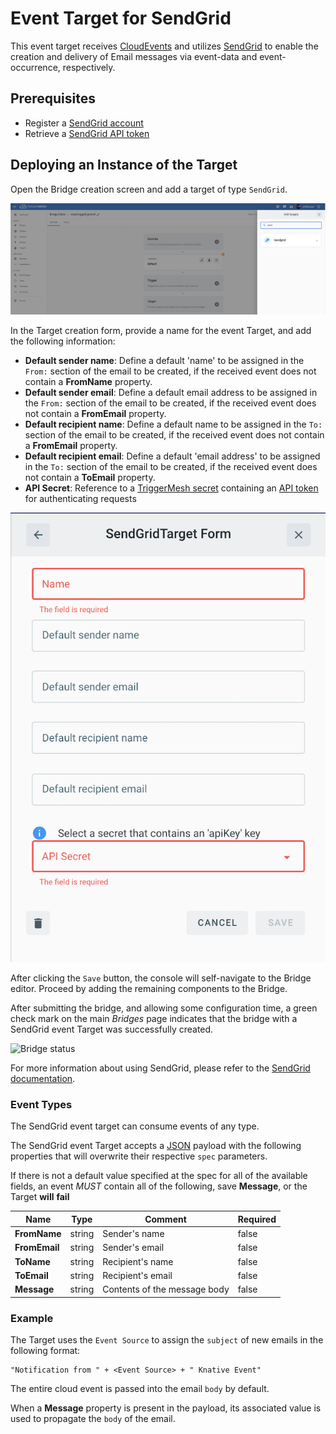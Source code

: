 # Event Target for SendGrid

This event target receives [CloudEvents][ce] and utilizes [SendGrid][sg] to enable the creation and delivery of Email messages via event-data and event-occurrence, respectively.

## Prerequisites

* Register a [SendGrid account][sgSU]
* Retrieve a [SendGrid API token][api]

## Deploying an Instance of the Target

Open the Bridge creation screen and add a target of type `SendGrid`.

![Adding a SendGrid target](../images/sendgrid-target/create-bridge-1.png)

In the Target creation form, provide a name for the event Target, and add the following information:

* **Default sender name**: Define a default 'name' to be assigned in the `From:` section of the email to be created, if the received event does not contain a **FromName** property.
* **Default sender email**: Define a default email address to be assigned in the `From:` section of the email to be created, if the received event does not contain a **FromEmail** property.
* **Default recipient name**: Define a default name to be assigned in the `To:` section of the email to be created, if the received event does not contain a **FromEmail** property.
* **Default recipient email**: Define a default 'email address' to be assigned in the `To:` section of the email to be created, if the received event does not contain a **ToEmail** property.
* **API Secret**: Reference to a [TriggerMesh secret][tm-secret] containing an [API token][api] for authenticating requests

![SendgridTarget form](../images/sendgrid-target/create-bridge-2.png)

After clicking the `Save` button, the console will self-navigate to the Bridge editor. Proceed by adding the remaining components to the Bridge.

After submitting the bridge, and allowing some configuration time, a green check mark on the main _Bridges_ page indicates that the bridge with a SendGrid event Target was successfully created.

![Bridge status](../images/bridge-status-green.png)

For more information about using SendGrid, please refer to the [SendGrid documentation][docs].

### Event Types

The SendGrid event target can consume events of any type. 

The SendGrid event Target accepts a [JSON][ce-jsonformat] payload with the following properties that will overwrite their respective `spec` parameters.

If there is not a default value specified at the spec for all of the available fields, an event *MUST* contain all of the following, save **Message**, or the Target **will** **fail**

| Name  |  Type |  Comment | Required
|---|---|---|---|
| **FromName** | string | Sender's name |false |
| **FromEmail** | string | Sender's email | false |
| **ToName** | string | Recipient's name | false |
| **ToEmail** | string | Recipient's email | false |
| **Message** | string | Contents of the message body | false |


### Example

The Target uses the `Event Source` to assign the `subject` of new emails in the following format:

```
"Notification from " + <Event Source> + " Knative Event"
```

The entire cloud event is passed into the email `body` by default.

When a **Message** property is present in the payload, its associated value is used to propagate the `body` of the email.

[sgSU]:https://signup.sendgrid.com/
[sg]:https://sendgrid.com/
[api]:https://sendgrid.com/docs/ui/account-and-settings/api-keys/

[ce]: https://cloudevents.io/
[ce-jsonformat]: https://github.com/cloudevents/spec/blob/v1.0/json-format.md
[tm-secret]:https://docs.triggermesh.io/guides/secrets/
[docs]: https://sendgrid.com/docs/
